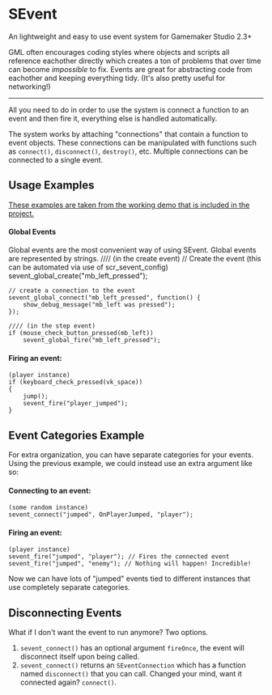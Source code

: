 # SEvent
An lightweight and easy to use event system for Gamemaker Studio 2.3+

GML often encourages coding styles where objects and scripts all reference eachother directly which creates a ton of problems that over time can become _impossible_ to fix.
Events are great for abstracting code from eachother and keeping everything tidy. (It's also pretty useful for networking!)

---

All you need to do in order to use the system is connect a function to an event and then fire it, everything else is handled automatically.

The system works by attaching "connections" that contain a function to event objects. These connections can be manipulated with functions such as `connect()`, `disconnect()`, `destroy()`, etc.
Multiple connections can be connected to a single event.

## Usage Examples
[These examples are taken from the working demo that is included in the project.](https://github.com/stoozey/SEvent/tree/main/objects/obj_sevent_demo)

#### Global Events
Global events are the most convenient way of using SEvent. Global events are represented by strings.
	//// (in the create event)
	// Create the event (this can be automated via use of scr_sevent_config)
	sevent_global_create("mb_left_pressed");
	
	// create a connection to the event
	sevent_global_connect("mb_left_pressed", function() {
		show_debug_message("mb_left was pressed");
	});

	//// (in the step event)
	if (mouse_check_button_pressed(mb_left))
		sevent_global_fire("mb_left_pressed");
#### Firing an event:
	(player instance)
	if (keyboard_check_pressed(vk_space))
	{
		jump();
		sevent_fire("player_jumped");
	}
## Event Categories Example
For extra organization, you can have separate categories for your events. Using the previous example, we could instead use an extra argument like so:
#### Connecting to an event:
	(some random instance)
	sevent_connect("jumped", OnPlayerJumped, "player");

#### Firing an event:
	(player instance)
	sevent_fire("jumped", "player"); // Fires the connected event
	sevent_fire("jumped", "enemy"); // Nothing will happen! Incredible!
Now we can have lots of "jumped" events tied to different instances that use completely separate categories.
## Disconnecting Events
What if I don't want the event to run anymore? Two options.
 1. `sevent_connect()` has an optional argument `fireOnce`, the event will disconnect itself upon being called.
 3. `sevent_connect()` returns an `SEventConnection` which has a function named `disconnect()` that you can call. Changed your mind, want it connected again? `connect()`.

